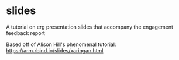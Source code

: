 # slides

A tutorial on erg presentation slides that accompany the engagement feedback report

Based off of Alison Hill's phenomenal tutorial: https://arm.rbind.io/slides/xaringan.html
